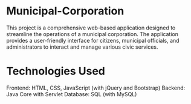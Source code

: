 # Municipal-Corporation 
This project is a comprehensive web-based application designed to streamline the operations of a municipal corporation. 
The application provides a user-friendly interface for citizens, municipal officials, and administrators to interact and manage various civic services.

# Technologies Used 
Frontend: HTML, CSS, JavaScript (with jQuery and Bootstrap)
Backend: Java Core with Servlet 
Database: SQL (with MySQL)
